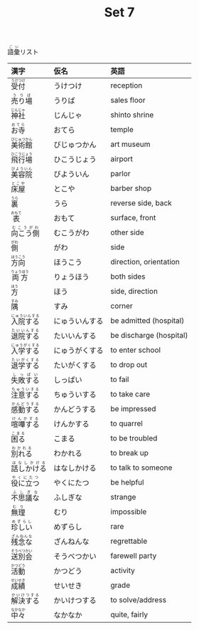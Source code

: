 ﻿---
layout: default
title: Set 7
parent: N4 Vocabulary List
grand_parent: <ruby>語彙<rt>ごい</rt></ruby> Vocabulary
nav_order: 7
---

<ruby>語彙<rt>ごい</rt></ruby>リスト

| 漢字															| 仮名				| 英語						|
|:--------------------------------------------------------------|:------------------|:--------------------------|
| <ruby>	受付			<rt>	うけつけ			</rt></ruby>	| うけつけ			| reception					|
| <ruby>	売り場		<rt>	うりば			</rt></ruby>	| うりば				| sales floor				|
| <ruby>	神社			<rt>	じんじゃ			</rt></ruby>	| じんじゃ			| shinto shrine				|
| <ruby>	お寺			<rt>	おてら			</rt></ruby>	| おてら				| temple					|
| <ruby>	美術館		<rt>	びじゅつかん		</rt></ruby>	| びじゅつかん		| art museum				|
| <ruby>	飛行場		<rt>	ひこうじょう		</rt></ruby>	| ひこうじょう		| airport					|
| <ruby>	美容院		<rt>	びよういん		</rt></ruby>	| びよういん			| parlor					|
| <ruby>	床屋			<rt>	とこや			</rt></ruby>	| とこや				| barber shop				|
| <ruby>	裏			<rt>	うら				</rt></ruby>	| うら				| reverse side, back		|
| <ruby>	表			<rt>	おもて			</rt></ruby>	| おもて				| surface, front			|
| <ruby>	向こう側		<rt>	むこうがわ		</rt></ruby>	| むこうがわ			| other side				|
| <ruby>	側			<rt>	がわ				</rt></ruby>	| がわ				| side						|
| <ruby>	方向			<rt>	ほうこう			</rt></ruby>	| ほうこう			| direction, orientation	|
| <ruby>	両方			<rt>	りょうほう		</rt></ruby>	| りょうほう			| both sides				|
| <ruby>	方			<rt>	ほう				</rt></ruby>	| ほう				| side, direction			|
| <ruby>	隅			<rt>	すみ				</rt></ruby>	| すみ				| corner					|
| <ruby>	入院する		<rt>	にゅういんする	</rt></ruby>	| にゅういんする		| be admitted (hospital)	|
| <ruby>	退院する		<rt>	たいいんする		</rt></ruby>	| たいいんする		| be discharge (hospital)	|
| <ruby>	入学する		<rt>	にゅうがくする	</rt></ruby>	| にゅうがくする		| to enter school			|
| <ruby>	退学する		<rt>	たいがくする		</rt></ruby>	| たいがくする		| to drop out				|
| <ruby>	失敗する		<rt>	しっぱい			</rt></ruby>	| しっぱい			| to fail|
| <ruby>	注意する		<rt>	ちゅういする		</rt></ruby>	| ちゅういする		| to take care				|
| <ruby>	感動する		<rt>	かんどうする		</rt></ruby>	| かんどうする		| be impressed				|
| <ruby>	喧嘩する		<rt>	けんかする		</rt></ruby>	| けんかする			| to quarrel				|
| <ruby>	困る			<rt>	こまる			</rt></ruby>	| こまる				| to be troubled			|
| <ruby>	別れる		<rt>	わかれる			</rt></ruby>	| わかれる			| to break up				|
| <ruby>	話しかける	<rt>	はなしかける		</rt></ruby>	| はなしかける		| to talk to someone		|
| <ruby>	役に立つ		<rt>	やくにたつ		</rt></ruby>	| やくにたつ			| be helpful				|
| <ruby>	不思議な		<rt>	ふしぎな			</rt></ruby>	| ふしぎな			| strange					|
| <ruby>	無理			<rt>	むり				</rt></ruby>	| むり				| impossible				|
| <ruby>	珍しい		<rt>	めずらし			</rt></ruby>	| めずらし			| rare						|
| <ruby>	残念な		<rt>	ざんねんな		</rt></ruby>	| ざんねんな			| regrettable				|
| <ruby>	送別会		<rt>	そうべつかい		</rt></ruby>	| そうべつかい		| farewell party			|
| <ruby>	活動			<rt>	かつどう			</rt></ruby>	| かつどう			| activity					|
| <ruby>	成績			<rt>	せいせき			</rt></ruby>	| せいせき			| grade						|
| <ruby>	解決する		<rt>	かいけつする		</rt></ruby>	| かいけつする		| to solve/address			|
| <ruby>	中々			<rt>	なかなか			</rt></ruby>	| なかなか			| quite, fairly				|

